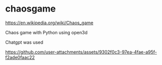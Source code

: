 # chaosgame
https://en.wikipedia.org/wiki/Chaos_game

Chaos game with Python using open3d

Chatgpt was used

https://github.com/user-attachments/assets/9302f0c3-97ea-4fae-a95f-f2ade0faac22

